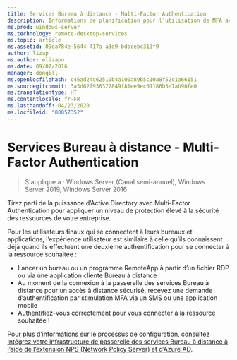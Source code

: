 ```yaml
---
title: Services Bureau à distance - Multi-Factor Authentication
description: Informations de planification pour l’utilisation de MFA avec les services Bureau à distance.
ms.prod: windows-server
ms.technology: remote-desktop-services
ms.topic: article
ms.assetid: 09ea784e-5644-417a-a3d9-bdbcebc313f9
author: lizap
ms.author: elizapo
ms.date: 09/07/2016
manager: dongill
ms.openlocfilehash: c46ad24c62510b4a100a89b5c10a8f52c1a66151
ms.sourcegitcommit: 3a3d62f938322849f81ee9ec01186b3e7ab90fe0
ms.translationtype: HT
ms.contentlocale: fr-FR
ms.lasthandoff: 04/23/2020
ms.locfileid: "80857352"
---
```

# <a name="remote-desktop-services---multi-factor-authentication"></a>Services Bureau à distance - Multi-Factor Authentication

>S'applique à : Windows Server (Canal semi-annuel), Windows Server 2019, Windows Server 2016

Tirez parti de la puissance d’Active Directory avec Multi-Factor Authentication pour appliquer un niveau de protection élevé à la sécurité des ressources de votre entreprise.

Pour les utilisateurs finaux qui se connectent à leurs bureaux et applications, l’expérience utilisateur est similaire à celle qu’ils connaissent déjà quand ils effectuent une deuxième authentification pour se connecter à la ressource souhaitée :
- Lancer un bureau ou un programme RemoteApp à partir d’un fichier RDP ou via une application cliente Bureau à distance
- Au moment de la connexion à la passerelle des services Bureau à distance pour un accès à distance sécurisé, recevez une demande d’authentification par stimulation MFA via un SMS ou une application mobile
- Authentifiez-vous correctement pour vous connecter à la ressource souhaitée !

Pour plus d’informations sur le processus de configuration, consultez [Intégrez votre infrastructure de passerelle des services Bureau à distance à l’aide de l’extension NPS (Network Policy Server) et d’Azure AD](https://docs.microsoft.com/azure/multi-factor-authentication/nps-extension-remote-desktop-gateway).
